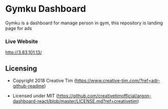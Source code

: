 
# Gymku Dashboard
Gymku is a dashboard for manage person in gym, this repository is landing page for ads

### Live Website
http://3.83.101.13/

## Licensing

- Copyright 2018 Creative Tim (https://www.creative-tim.com/?ref=adr-github-readme)

- Licensed under MIT (https://github.com/creativetimofficial/argon-dashboard-react/blob/master/LICENSE.md?ref=creativetim)

